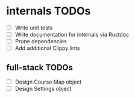 # internals TODOs

- [ ] Write unit tests
- [ ] Write documentation for internals via Rustdoc
- [ ] Prune dependencies
- [ ] Add additional Clippy lints

## full-stack TODOs

- [ ] Design Course Map object
- [ ] Design Settings object